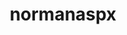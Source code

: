 ---
title: normanaspx
github: https://github.com/normanaspx
mode: dark
transition: 3s
archetype:
- Minimalistic
---